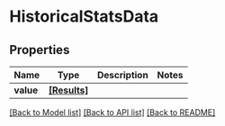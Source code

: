 # HistoricalStatsData


## Properties
Name | Type | Description | Notes
------------ | ------------- | ------------- | -------------
**value** | [**[Results]**](Results.md) |  | 

[[Back to Model list]](../README.md#documentation-for-models) [[Back to API list]](../README.md#documentation-for-api-endpoints) [[Back to README]](../README.md)


